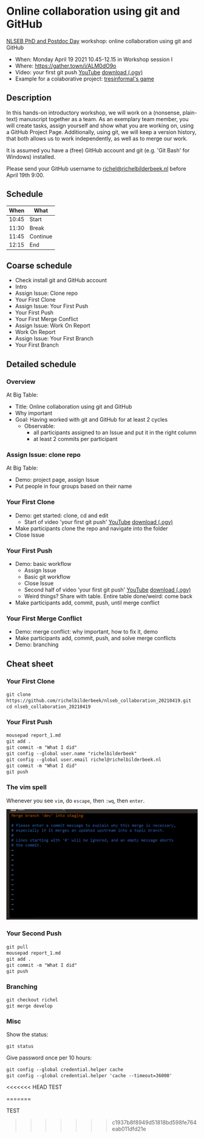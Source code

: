 # Online collaboration using git and GitHub

[NLSEB PhD and Postdoc Day](http://nlseb.nl/nlseb2021-phd-postdoc-meeting/) workshop: online collaboration using git and GitHub

 * When: Monday April 19 2021 10.45-12.15 in Workshop session I
 * Where:  https://gather.town/i/ALM0dO9o
 * Video: your first git push [YouTube](https://youtu.be/yoDW8QCjTcY) [download (.ogv)](http://richelbilderbeek.nl/git_first_push.ogv)
 * Example for a colaborative project: [tresinformal's game](https://github.com/tresinformal/game/projects/1)

## Description

In this hands-on introductory workshop,
we will work on a (nonsense, plain-text) manuscript together as a team.
As an exemplary team member, you will create tasks,
assign yourself and show what you are working on,
using a GitHub Project Page.
Additionally, using git, we will keep a version history, that both
allows us to work independently, as well as to merge our work.

It is assumed you have a (free) GitHub account
and git (e.g. 'Git Bash' for Windows) installed.

Please send your GitHub username to richel@richelbilderbeek.nl
before April 19th 9:00.

## Schedule

When |What
-----|-------
10:45|Start
11:30|Break
11:45|Continue
12:15|End

## Coarse schedule

 * Check install git and GitHub account
 * Intro
 * Assign Issue: Clone repo
 * Your First Clone
 * Assign Issue: Your First Push
 * Your First Push
 * Your First Merge Conflict
 * Assign Issue: Work On Report
 * Work On Report
 * Assign Issue: Your First Branch
 * Your First Branch

## Detailed schedule

### Overview

At Big Table:

 * Title: Online collaboration using git and GitHub
 * Why important
 * Goal: Having worked with git and GitHub for at least 2 cycles
   * Observable: 
     * all participants assigned to an Issue and put it in the right column
     * at least 2 commits per participant

### Assign Issue: clone repo

At Big Table:

 * Demo: project page, assign Issue
 * Put people in four groups based on their name

### Your First Clone

 * Demo: get started: clone, cd and edit
   * Start of video 'your first git push' [YouTube](https://youtu.be/yoDW8QCjTcY) [download (.ogv)](http://richelbilderbeek.nl/git_first_push.ogv)
 * Make participants clone the repo and navigate into the folder
 * Close Issue

### Your First Push

 * Demo: basic workflow
   * Assign Issue
   * Basic git workflow
   * Close Issue
   * Second half of video 'your first git push' [YouTube](https://youtu.be/yoDW8QCjTcY) [download (.ogv)](http://richelbilderbeek.nl/git_first_push.ogv)
   * Weird things? Share with table. Entire table done/weird: come back
 * Make participants add, commit, push, until merge conflict

### Your First Merge Conflict

 * Demo: merge conflict: why important, how to fix it, demo
 * Make participants add, commit, push, and solve merge conflicts
 * Demo: branching

## Cheat sheet

### Your First Clone

```
git clone https://github.com/richelbilderbeek/nlseb_collaboration_20210419.git
cd nlseb_collaboration_20210419
```

### Your First Push

```
mousepad report_1.md
git add .
git commit -m "What I did"
git config --global user.name "richelbilderbeek"
git config --global user.email richel@richelbilderbeek.nl
git commit -m "What I did"
git push
```

### The vim spell

Whenever you see `vim`, do `escape`, then `:wq`, then `enter`.

![](vim.png)

### Your Second Push

```
git pull
mousepad report_1.md
git add .
git commit -m "What I did"
git push
```


### Branching

```
git checkout richel
git merge develop
```

### Misc

Show the status:

```
git status
```

Give password once per 10 hours:

```
git config --global credential.helper cache
git config --global credential.helper 'cache --timeout=36000'
```
<<<<<<< HEAD
TEST
	
=======

TEST

>>>>>>> c1937b8f8949d51818bd598fe764eab011dfd21e
